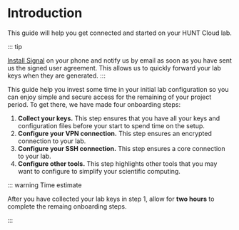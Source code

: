 # Introduction

This guide will help you get connected and started on your HUNT Cloud lab. 

::: tip

[Install Signal](/getting-started/how-to-connect/#setup-signal) on your phone and notify us by email as soon as you have sent us the signed user agreement. This allows us to quickly forward your lab keys when they are generated.
:::

This guide help you invest some time in your initial lab configuration so you can enjoy simple and secure access for the remaining of your project period. To get there, we have made four onboarding steps:

1. **Collect your keys.** This step ensures that you have all your keys and configuration files before your start to spend time on the setup.
2. **Configure your VPN connection.** This step ensures an encrypted connection to your lab.
3. **Configure your SSH connection.** This step ensures a core connection to your lab.
4. **Configure other tools.** This step highlights other tools that you may want to configure to simplify your scientific computing. 

::: warning Time estimate

After you have collected your lab keys in step 1, allow for **two hours** to complete the remaing onboarding steps.

:::

